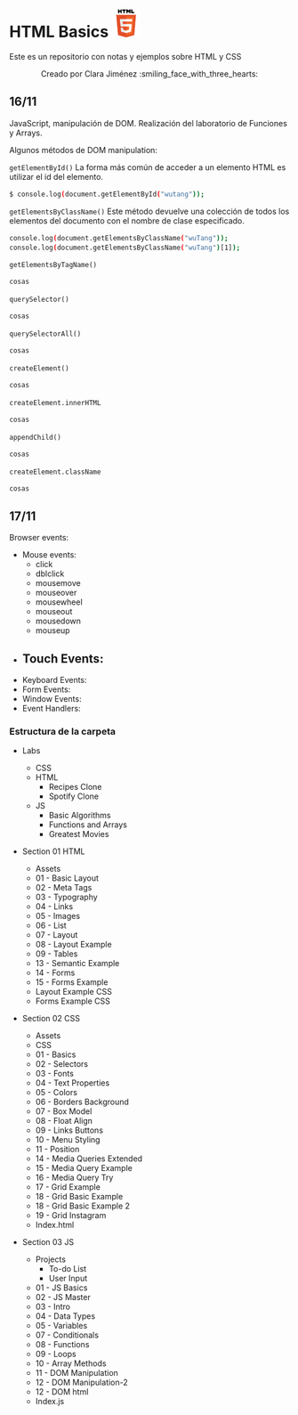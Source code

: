 # HTML Basics <img src="/section-01-html/assets/htmlLogo.png" width="50">
Este es un repositorio con notas y ejemplos sobre HTML y CSS
<p align="center">
Creado por Clara Jiménez :smiling_face_with_three_hearts:
<p/>

## 16/11
JavaScript, manipulación de DOM. Realización del laboratorio de Funciones y Arrays.


Algunos métodos de DOM manipulation:

`getElementById()` La forma más común de acceder a un elemento HTML es utilizar el id del elemento.
```bash
$ console.log(document.getElementById("wutang"));
```
`getElementsByClassName()` Este método devuelve una colección de todos los elementos del documento con el nombre de clase especificado.
```bash
console.log(document.getElementsByClassName("wuTang"));
console.log(document.getElementsByClassName("wuTang")[1]);
```
`getElementsByTagName()`
```bash
cosas
```
`querySelector()`
```bash
cosas
```
`querySelectorAll()`
```bash
cosas
```

`createElement()`
```bash
cosas
```
`createElement.innerHTML`
```bash
cosas
```
`appendChild()`
```bash
cosas
```
`createElement.className`
```bash
cosas
```

## 17/11
Browser events:
- Mouse events:
	- click
	- dblclick
	- mousemove
	- mouseover
	- mousewheel
	- mouseout
	- mousedown	
	- mouseup
- Touch Events:
	- 
- Keyboard Events: 
- Form Events: 
- Window Events:
- Event Handlers:


### Estructura de la carpeta
- Labs
	- CSS
	- HTML
		- Recipes Clone
		- Spotify Clone
	- JS
		- Basic Algorithms
		- Functions and Arrays
		- Greatest Movies
- Section 01 HTML
 	- Assets
 	- 01 - Basic Layout
 	- 02 - Meta Tags
	- 03 - Typography
	- 04 - Links
	- 05 - Images
	- 06 - List
	- 07 - Layout
	- 08 - Layout Example
	- 09 - Tables
	- 13 - Semantic Example
	- 14 - Forms
	- 15 - Forms Example
	- Layout Example CSS
	- Forms Example CSS

- Section 02 CSS
	- Assets
	- CSS
	- 01 - Basics
	- 02 - Selectors
	- 03 - Fonts
	- 04 - Text Properties
	- 05 - Colors
	- 06 - Borders Background
	- 07 - Box Model
	- 08 - Float Align
	- 09 - Links Buttons
	- 10 - Menu Styling
	- 11 - Position
	- 14 - Media Queries Extended
	- 15 - Media Query Example
	- 16 - Media Query Try
	- 17 - Grid Example
	- 18 - Grid Basic Example
	- 18 - Grid Basic Example 2
	- 19 - Grid Instagram
	- Index.html

- Section 03 JS
	- Projects
		- To-do List
		- User Input
	- 01 - JS Basics
	- 02 - JS Master
	- 03 - Intro
	- 04 - Data Types
	- 05 - Variables
	- 07 - Conditionals
	- 08 - Functions
	- 09 - Loops
	- 10 - Array Methods
	- 11 - DOM Manipulation
	- 12 - DOM Manipulation-2
	- 12 - DOM html
	- Index.js
